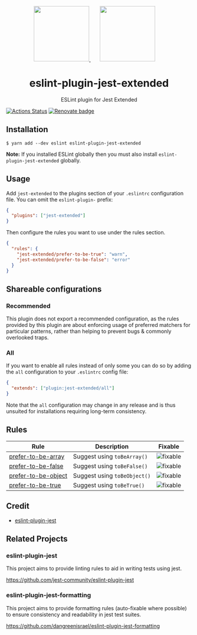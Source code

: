 <div align="center">
  <a href="https://eslint.org/">
    <img height="150" src="https://eslint.org/assets/images/logo/eslint-logo-color.svg">
  </a>
  <a href="https://facebook.github.io/jest/">
    <img width="150" height="150" vspace="" hspace="25" src="https://jestjs.io/img/jest.png">
  </a>
  <h1>eslint-plugin-jest-extended</h1>
  <p>ESLint plugin for Jest Extended</p>
</div>

[![Actions Status](https://github.com/jest-community/eslint-plugin-jest-extended/workflows/Unit%20tests/badge.svg?branch=master)](https://github.com/jest-community/eslint-plugin-jest-extended/actions)
[![Renovate badge](https://badges.renovateapi.com/github/jest-community/eslint-plugin-jest-extended)](https://renovatebot.com/)

## Installation

```
$ yarn add --dev eslint eslint-plugin-jest-extended
```

**Note:** If you installed ESLint globally then you must also install
`eslint-plugin-jest-extended` globally.

## Usage

Add `jest-extended` to the plugins section of your `.eslintrc` configuration
file. You can omit the `eslint-plugin-` prefix:

```json
{
  "plugins": ["jest-extended"]
}
```

Then configure the rules you want to use under the rules section.

```json
{
  "rules": {
    "jest-extended/prefer-to-be-true": "warn",
    "jest-extended/prefer-to-be-false": "error"
  }
}
```

## Shareable configurations

### Recommended

This plugin does not export a recommended configuration, as the rules provided
by this plugin are about enforcing usage of preferred matchers for particular
patterns, rather than helping to prevent bugs & commonly overlooked traps.

### All

If you want to enable all rules instead of only some you can do so by adding the
`all` configuration to your `.eslintrc` config file:

```json
{
  "extends": ["plugin:jest-extended/all"]
}
```

Note that the `all` configuration may change in any release and is thus unsuited
for installations requiring long-term consistency.

## Rules

<!-- begin base rules list -->

| Rule                                                     | Description                  | Fixable      |
| -------------------------------------------------------- | ---------------------------- | ------------ |
| [prefer-to-be-array](docs/rules/prefer-to-be-array.md)   | Suggest using `toBeArray()`  | ![fixable][] |
| [prefer-to-be-false](docs/rules/prefer-to-be-false.md)   | Suggest using `toBeFalse()`  | ![fixable][] |
| [prefer-to-be-object](docs/rules/prefer-to-be-object.md) | Suggest using `toBeObject()` | ![fixable][] |
| [prefer-to-be-true](docs/rules/prefer-to-be-true.md)     | Suggest using `toBeTrue()`   | ![fixable][] |

<!-- end base rules list -->

## Credit

- [eslint-plugin-jest](https://github.com/jest-community/eslint-plugin-jest)

## Related Projects

### eslint-plugin-jest

This project aims to provide linting rules to aid in writing tests using jest.

https://github.com/jest-community/eslint-plugin-jest

### eslint-plugin-jest-formatting

This project aims to provide formatting rules (auto-fixable where possible) to
ensure consistency and readability in jest test suites.

https://github.com/dangreenisrael/eslint-plugin-jest-formatting

[fixable]: https://img.shields.io/badge/-fixable-green.svg

